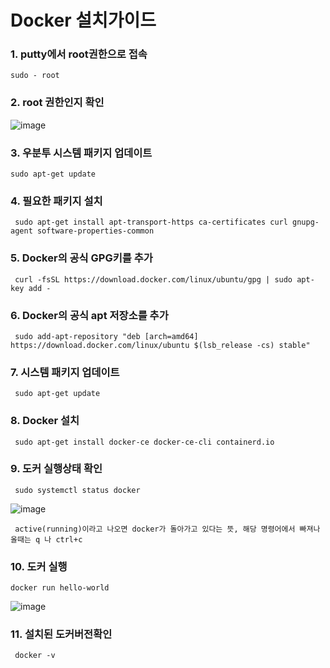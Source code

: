 <h1>Docker 설치가이드</h1>

<h3>1. putty에서 root권한으로 접속</h3>

    sudo - root

<h3>2. root 권한인지 확인</h3>

![image](https://github.com/welcomeglory/Docker/assets/153584777/2193d598-7a29-4499-b086-e4c6f104f1dd)


<h3>3. 우분투 시스템 패키지 업데이트</h3>

    sudo apt-get update

<h3>4. 필요한 패키지 설치</h3>

     sudo apt-get install apt-transport-https ca-certificates curl gnupg-agent software-properties-common
    
<h3>5. Docker의 공식 GPG키를 추가</h3>

     curl -fsSL https://download.docker.com/linux/ubuntu/gpg | sudo apt-key add -

<h3>6. Docker의 공식 apt 저장소를 추가</h3>    

     sudo add-apt-repository "deb [arch=amd64] https://download.docker.com/linux/ubuntu $(lsb_release -cs) stable"

<h3>7. 시스템 패키지 업데이트</h3>

     sudo apt-get update

<h3>8. Docker 설치</h3>

     sudo apt-get install docker-ce docker-ce-cli containerd.io

<h3>9. 도커 실행상태 확인</h3>

     sudo systemctl status docker
 
![image](https://github.com/welcomeglory/Docker/assets/153584777/9eee13be-1331-42f9-a390-5cbce991f749)

     active(running)이라고 나오면 docker가 돌아가고 있다는 뜻, 해당 명령어에서 빠져나올때는 q 나 ctrl+c

<h3>10. 도커 실행</h3>

    docker run hello-world
  
![image](https://github.com/welcomeglory/Docker/assets/153584777/6479856c-9181-44a3-86d7-f911b6e288ca)

<h3>11. 설치된 도커버전확인</h3>

     docker -v 
